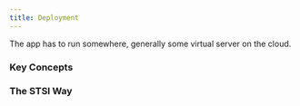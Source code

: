 ```yaml
---
title: Deployment
---
```


The app has to run somewhere, generally some virtual server on the cloud.

### Key Concepts


### The STSI Way
